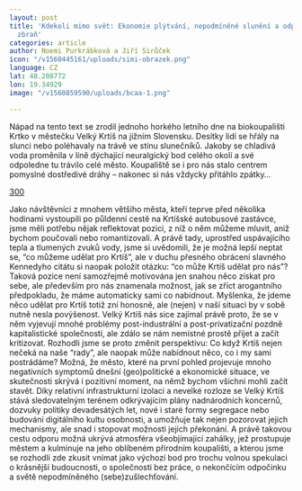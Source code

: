 ```yaml
---
layout: post
title: 'Kdekoli mimo svět: Ekonomie plýtvání, nepodmíněné slunění a odpočinek jako
  zbraň'
categories: article
author: Noemi Purkrábková a Jiří Sirůček
icon: "/v1560445161/uploads/simi-obrazek.png"
language: CZ
lat: 48.208772
lon: 19.34929
image: "/v1560859590/uploads/bcaa-1.png"

---
```

Nápad na tento text se zrodil jednoho horkého letního dne na biokoupališti Krtko v městečku Velký Krtíš na jižním Slovensku. Desítky lidí se hřály na slunci nebo poléhavaly na trávě ve stínu slunečníků. Jakoby se chladivá voda proměnila v líně dýchající neuralgický bod celého okolí a své odpoledne tu trávilo celé město. Koupaliště se i pro nás stalo centrem pomyslné dostředivé dráhy – nakonec si nás vždycky přitáhlo zpátky…

[300](https://placekitten.com/600/300 "300")

Jako návštěvníci z mnohem většího města, kteří teprve před několika hodinami vystoupili po půldenní cestě na Krtíšské autobusové zastávce, jsme měli potřebu nějak reflektovat pozici, z níž o něm můžeme mluvit, aniž bychom poučovali nebo romantizovali. A právě tady, uprostřed uspávajícího tepla a tlumených zvuků vody, jsme si uvědomili, že je možná lepší neptat se, “co můžeme udělat pro Krtíš”, ale v duchu přesného obrácení slavného Kennedyho citátu si naopak položit otázku: “co může Krtíš udělat pro nás”? Taková pozice není samozřejmě motivována jen snahou něco získat pro sebe, ale především pro nás znamenala možnost, jak se zříct arogantního předpokladu, že máme automaticky sami co nabídnout. Myšlenka, že jdeme něco udělat pro Krtíš totiž zní honosně, ale (nejen) v naší situaci by v sobě nutně nesla povýšenost. Velký Krtíš nás sice zajímal právě proto, že se v něm vyjevují mnohé problémy post-industrální a post-privatizační pozdně kapitalistické společnosti, ale zdálo se nám nemístné prostě přijet a začít kritizovat. Rozhodli jsme se proto změnit perspektivu: Co když Krtíš nejen nečeká na naše “rady”, ale naopak může nabídnout něco, co i my sami postrádáme?
Možná, že město, které na první pohled projevuje mnoho negativních symptomů dnešní (geo)politické a ekonomické situace, ve skutečnosti skrývá i pozitivní moment, na němž bychom všichni mohli začít stavět. Díky relativní infrastrukturní izolaci a nevelké rozloze se Velký Krtíš stává sledovatelným terénem odkrývajícím plány nadnárodních koncernů, dozvuky politiky devadesátých let, nové i staré formy segregace nebo budování digitálního kultu osobnosti, a umožňuje tak nejen pozorovat jejich mechanismy, ale snad i stopovat možnosti jejich překonání. A právě takovou cestu odporu možná ukrývá atmosféra všeobjímající zahálky, jež prostupuje městem a kulminuje na jeho oblíbeném přírodním koupališti, a kterou jsme se rozhodli zde zkusit vnímat jako výchozí bod pro trochu volnou spekulaci o krásnější budoucnosti, o společnosti bez práce, o nekončícím odpočinku a světě nepodmíněného (sebe)zušlechťování.
